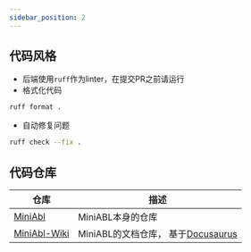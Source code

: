 ```yaml
---
sidebar_position: 2
---
```


## 代码风格
- 后端使用`ruff`作为linter，在提交PR之前请运行
- 格式化代码
```bash
ruff format .
```
- 自动修复问题
```bash
ruff check --fix .
```

## 代码仓库

| 仓库 | 描述 |
| --- | --- |
| [MiniAbl](https://github.com/rayburstray/MiniAbl) | MiniABL本身的仓库 |
| [MiniAbl-Wiki](https://github.com/rayburstray/MiniAbl_Wiki) | MiniABL的文档仓库， 基于[Docusaurus](https://github.com/facebook/docusaurus) |